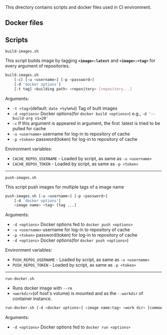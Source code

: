 This directory contains scripts and docker files used in CI environment.

## Docker files

## Scripts

`build-images.sh`

This script builds image by tagging **`<image>:latest`** and **`<image>:<tag>`** for every argument of repositories.

```bash
build-images.sh
	[-c] [-u <username>] [-p <password>]
	[-d 'docker options']
	[-t tag] <building path> <repository> [repository...]
```

Arguments:
- `-t <tag>`(default: `date +%y%m%d`)
	Tag of built images
- `-d <options>`
	Docker options(for `docker build <options>`)
	e.g., `-d '--build-arg v1=20'`
- `-c`
	If this argument is appeared in argument, the first <repository>:latest is tried to be pulled for cache
- `-u <username>`
	username for log-in to repository of cache
- `-p <token>`
	password(token) for log-in to repository of cache

Environment variables:
- `CACHE_REPOS_USERNAME` - Loaded by script, as same as `-u <username>`
- `CACHE_REPOS_TOKEN` - Loaded by script, as same as `-p <token>`

---

`push-images.sh`

This script push images for multiple tags of a image name

```bash
push-images.sh [-u <username>] [-p <password>]
	[-d 'docker options']
	<image name> <tag> [tag ...]
```

Arguments:
- `-d <options>`
	Docker options fed to `docker push <options>`
- `-u <username>`
	username for log-in to repository of cache
- `-p <token>`
	password(token) for log-in to repository of cache
- `-d <options>`
	Docker options(for `docker push <options>`)

Environment variables:
- `PUSH_REPOS_USERNAME` - Loaded by script, as same as `-u <username>`
- `PUSH_REPOS_TOKEN` - Loaded by script, as same as `-p <token>`

---

`run-docker.sh`
- Runs docker image with `--rm`
- `<workdir>`(of host's volume) is mounted and as the `--workdir` of container instance.

```bash
run-docker.sh [-d <docker options>] <image name:tag> <work dir> [commands ...]
```

Arguments:
- `-d <options>`
	Docker options fed to `docker run <options>`
